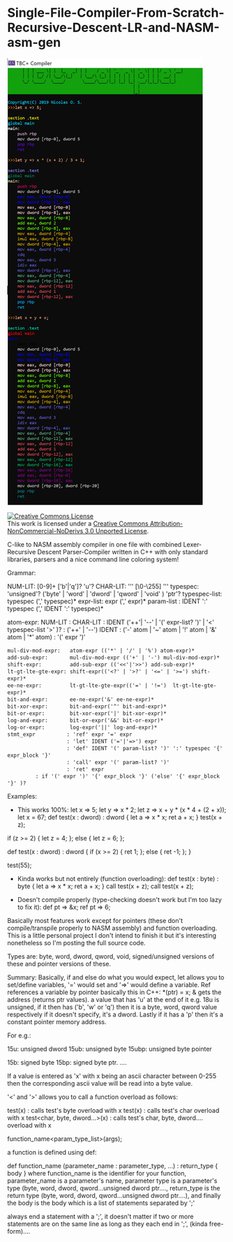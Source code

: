 # Single-File-Compiler-From-Scratch-Recursive-Descent-LR-and-NASM-asm-gen

<img src="view1.png">

<a rel="license" href="http://creativecommons.org/licenses/by-nc-nd/3.0/"><img alt="Creative Commons License" style="border-width:0" src="https://i.creativecommons.org/l/by-nc-nd/3.0/88x31.png" /></a><br />This work is licensed under a <a rel="license" href="http://creativecommons.org/licenses/by-nc-nd/3.0/">Creative Commons Attribution-NonCommercial-NoDerivs 3.0 Unported License</a>.

C-like to NASM assembly compiler in one file with combined Lexer- Recursive Descent Parser-Compiler written in C++ with only standard libraries, parsers and a nice command line coloring system!

Grammar:

 NUM-LIT: [0-9]+ ['b'|'q']? 'u'?
 CHAR-LIT: '\'' [\0-\255] '\''
 typespec: 'unsigned'? ('byte' | 'word' | 'dword' | 'qword' | 'void' ) 'ptr'?
 typespec-list: typespec (',' typespec)*
 expr-list: expr (',' expr)*
 param-list : IDENT ':' typespec (',' IDENT ':' typespec)*

 atom-expr: NUM-LIT
		  : CHAR-LIT
		  : IDENT ('++'| '--' | '(' expr-list? ')' | '<' typespec-list '>' )?
		  : ('++' | '--') IDENT
		  : ('-' atom | '~' atom | '!' atom | '&' atom | '*' atom)
		  : '(' expr ')'

	mul-div-mod-expr:   atom-expr (('*' | '/' | '%') atom-expr)*
	add-sub-expr:       mul-div-mod-expr (('+' | '-') mul-div-mod-expr)*
	shift-expr:         add-sub-expr (('<<'|'>>') add-sub-expr)*
	lt-gt-lte-gte-expr: shift-expr(('<?' | '>?' | '<=' | '>=') shift-expr)*
	ee-ne-expr:         lt-gt-lte-gte-expr(('=' | '!=')  lt-gt-lte-gte-expr)*
	bit-and-expr:       ee-ne-expr('&' ee-ne-expr)*
	bit-xor-expr:       bit-and-expr('^' bit-and-expr)*
	bit-or-expr:        bit-xor-expr('|' bit-xor-expr)*
	log-and-expr:       bit-or-expr('&&' bit-or-expr)*
	log-or-expr:        log-expr('||' log-and-expr)*
	stmt_expr		   : 'ref' expr '=' expr
					   : 'let' IDENT ('='|'=>') expr
					   : 'def' IDENT '(' param-list? ')' ':' typespec '{' expr_block '}'
					   : 'call' expr '(' param-list? ')'
					   : 'ret' expr
             : if '(' expr ')' '{' expr_block '}' ('else' '{' expr_block '}' )?
             
Examples:

- This works 100%:
let x => 5;
let y => x * 2;
let z => x + y * (x * 4 + (2 + x));
let x = 67;
def test(x : dword) : dword { let a => x * x; ret a + x; }
test(x + z);

if (z >= 2) { let z = 4; };
else { let z = 6; };

def test(x : dword) : dword 
{ 
  if (x >= 2) { 
    ret 1; 
  };
  else { 
    ret -1; 
  }; 
}

test(55);

- Kinda works but not entirely (function overloading):
def test(x : byte) : byte { let a => x * x; ret a + x; }
call test<byte>(x + z);
call test<dword>(x + z);
  
- Doesn't compile properly (type-checking doesn't work but I'm too lazy to fix it): 
def pt => &x;
ref pt => 6;

Basically most features work except for pointers (these don't compile/transpile properly to NASM assembly) and function overloading.
This is a little personal project I don't intend to finish it but it's interesting nonetheless so I'm posting the full source code.

Types are:
byte, word, dword, qword, void,
signed/unsigned versions of these and pointer versions of these.

Summary:
Basically, if and else do what you would expect,
let allows you to set/define variables, '=' would set and '=>' would define a variable.
Ref references a variable by pointer basically this in C++: *(ptr) = x;
& gets the address (returns ptr values).
a value that has 'u' at the end of it e.g. 18u is unsigned, if it then has ('b', 'w' or 'q') then it is a byte, word, qword value respectively if it doesn't specify, it's a dword. Lastly if it has a 'p' then it's a constant pointer memory address.

For e.g.:

15u: unsigned dword
15ub: unsigned byte
15ubp: unsigned byte pointer

15b: signed byte
15bp: signed byte ptr.
....

If a value is entered as 'x' with x being an ascii character between 0-255 then the corresponding ascii value will be read into a byte value.

'<' and '>' allows you to call a function overload as follows:

test<byte>(x) : calls test's byte overload with x
test<char>(x) : calls test's char overload with x
test<char, byte, dword...>(x) : calls test's char, byte, dword.... overload with x
  
function_name<param_type_list>(args);

a function is defined using def:

def function_name (parameter_name : parameter_type, ...) : return_type { body }
where function_name is the identifier for your function,
parameter_name is a parameter's name, parameter type is a parameter's type (byte, word, dword, qword...unsigned dword ptr...., return_type is the return type (byte, word, dword, qword...unsigned dword ptr....),
and finally the body is the body which is a list of statements separated by ';'

always end a statement with a ';', it doesn't matter if two or more statements are on the same line as long as they each end in ';',
(kinda free-form)....

